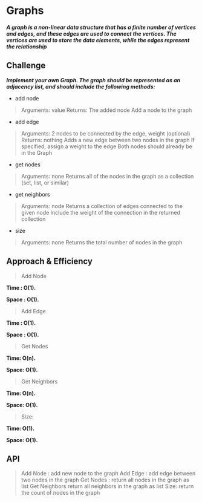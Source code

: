 # Graphs

***A graph is a non-linear data structure that has a finite number of vertices and edges, and these edges are used to connect the vertices. The vertices are used to store the data elements, while the edges represent the relationship***

## Challenge


***Implement your own Graph. The graph should be represented as an adjacency list, and should include the following methods:***
- add node
> Arguments: value
Returns: The added node
Add a node to the graph

- add edge
> Arguments: 2 nodes to be connected by the edge, weight (optional)
Returns: nothing
Adds a new edge between two nodes in the graph
If specified, assign a weight to the edge
Both nodes should already be in the Graph
- get nodes
> Arguments: none
Returns all of the nodes in the graph as a collection (set, list, or similar)

- get neighbors
> Arguments: node
Returns a collection of edges connected to the given node
Include the weight of the connection in the returned collection
- size
> Arguments: none
Returns the total number of nodes in the graph
## Approach & Efficiency
> Add Node

**Time : O(1).**

**Space : O(1).**

> Add Edge

**Time : O(1).**

**Space : O(1).**

> Get Nodes

**Time: O(n).**

**Space: O(1).**

> Get Neighbors

**Time: O(n).**

**Space: O(1).**

> Size:

**Time: O(1).**

**Space: O(1).**

## API
> Add Node : add new node to the graph
> Add Edge : add edge between two nodes in the graph
> Get Nodes : return all nodes in the graph as list
> Get Neighbors return all neighbors in the graph as list
> Size: return the count of nodes in the graph